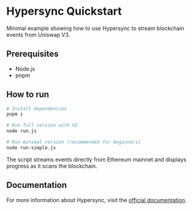 # Hypersync Quickstart

Minimal example showing how to use Hypersync to stream blockchain events from Uniswap V3.

## Prerequisites

- Node.js
- pnpm

## How to run

```bash
# Install dependencies
pnpm i

# Run full version with UI
node run.js

# Run minimal version (recommended for beginners)
node run-simple.js
```

The script streams events directly from Ethereum mainnet and displays progress as it scans the blockchain.

## Documentation

For more information about Hypersync, visit the [official documentation](https://docs.envio.dev/docs/HyperSync/overview).
